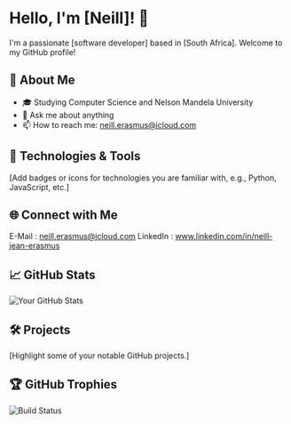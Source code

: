 # Hello, I'm [Neill]! 👋

I'm a passionate [software developer] based in [South Africa]. Welcome to my GitHub profile!

## 🚀 About Me

- 🎓 Studying Computer Science and Nelson Mandela University
- 💬 Ask me about anything
- 📫 How to reach me: neill.erasmus@icloud.com

## 🔧 Technologies & Tools

[Add badges or icons for technologies you are familiar with, e.g., Python, JavaScript, etc.]

## 🌐 Connect with Me

E-Mail   : neill.erasmus@icloud.com
LinkedIn : www.linkedin.com/in/neill-jean-erasmus

## 📈 GitHub Stats

![Your GitHub Stats](https://github-readme-stats.vercel.app/api?username=Neill-Erasmus&show_icons=true&theme=dark)

## 🛠️ Projects

[Highlight some of your notable GitHub projects.]

## 🏆 GitHub Trophies

![Build Status](https://github.com/users/Neill-Erasmus/achievements/pull-shark)
